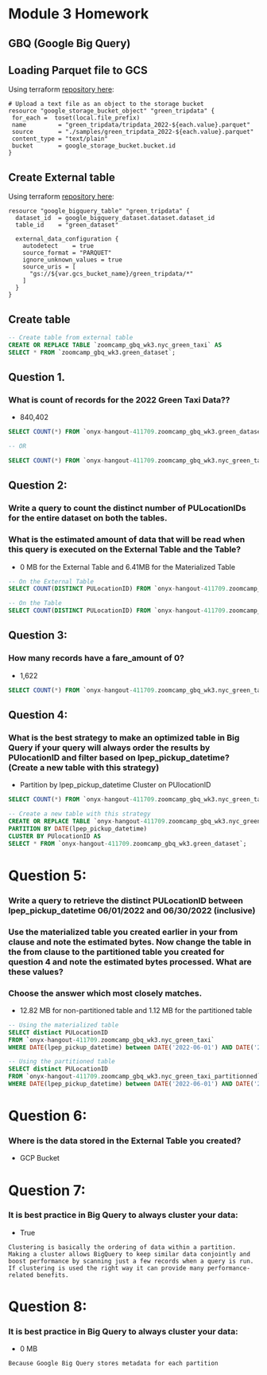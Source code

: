 # Module 3 Homework

## GBQ (Google Big Query)

## Loading Parquet file to GCS
Using terraform [repository here](../gcp/main.tf):
```
# Upload a text file as an object to the storage bucket
resource "google_storage_bucket_object" "green_tripdata" {
 for_each =  toset(local.file_prefix)
 name         = "green_tripdata/tripdata_2022-${each.value}.parquet"
 source       = "./samples/green_tripdata_2022-${each.value}.parquet"
 content_type = "text/plain"
 bucket       = google_storage_bucket.bucket.id
}

```

## Create External table
Using terraform [repository here](../gcp/main.tf):
```
resource "google_bigquery_table" "green_tripdata" {
  dataset_id  = google_bigquery_dataset.dataset.dataset_id
  table_id    = "green_dataset"

  external_data_configuration {
    autodetect    = true
    source_format = "PARQUET"
    ignore_unknown_values = true
    source_uris = [
      "gs://${var.gcs_bucket_name}/green_tripdata/*"
    ]
  }
}
```
##

## Create table
```sql
-- Create table from external table
CREATE OR REPLACE TABLE `zoomcamp_gbq_wk3.nyc_green_taxi` AS
SELECT * FROM `zoomcamp_gbq_wk3.green_dataset`;
```

## Question 1. 
### What is count of records for the 2022 Green Taxi Data??
- 840,402

```sql
SELECT COUNT(*) FROM `onyx-hangout-411709.zoomcamp_gbq_wk3.green_dataset` ;

-- OR

SELECT COUNT(*) FROM `onyx-hangout-411709.zoomcamp_gbq_wk3.nyc_green_taxi` ;
```


## Question 2:
### Write a query to count the distinct number of PULocationIDs for the entire dataset on both the tables. 
### What is the estimated amount of data that will be read when this query is executed on the External Table and the Table?
- 0 MB for the External Table and 6.41MB for the Materialized Table

```sql
-- On the External Table 
SELECT COUNT(DISTINCT PULocationID) FROM `onyx-hangout-411709.zoomcamp_gbq_wk3.green_dataset`

-- On the Table
SELECT COUNT(DISTINCT PULocationID) FROM `onyx-hangout-411709.zoomcamp_gbq_wk3.nyc_green_taxi`
```

## Question 3:
### How many records have a fare_amount of 0? 
- 1,622

```sql
SELECT COUNT(*) FROM `onyx-hangout-411709.zoomcamp_gbq_wk3.nyc_green_taxi` WHERE fare_amount = 0;
```

## Question 4:
### What is the best strategy to make an optimized table in Big Query if your query will always order the results by PUlocationID and filter based on lpep_pickup_datetime? (Create a new table with this strategy)
- Partition by lpep_pickup_datetime Cluster on PUlocationID
```sql
SELECT COUNT(*) FROM `onyx-hangout-411709.zoomcamp_gbq_wk3.nyc_green_taxi` WHERE fare_amount = 0;

-- Create a new table with this strategy
CREATE OR REPLACE TABLE `onyx-hangout-411709.zoomcamp_gbq_wk3.nyc_green_taxi_partitionned`
PARTITION BY DATE(lpep_pickup_datetime)
CLUSTER BY PUlocationID AS
SELECT * FROM `onyx-hangout-411709.zoomcamp_gbq_wk3.green_dataset`;
```

# Question 5:
### Write a query to retrieve the distinct PULocationID between lpep_pickup_datetime 06/01/2022 and 06/30/2022 (inclusive)

### Use the materialized table you created earlier in your from clause and note the estimated bytes. Now change the table in the from clause to the partitioned table you created for question 4 and note the estimated bytes processed. What are these values?

### Choose the answer which most closely matches.
- 12.82 MB for non-partitioned table and 1.12 MB for the partitioned table

```sql
-- Using the materialized table
SELECT distinct PULocationID 
FROM `onyx-hangout-411709.zoomcamp_gbq_wk3.nyc_green_taxi`
WHERE DATE(lpep_pickup_datetime) between DATE('2022-06-01') AND DATE('2022-06-30');

-- Using the partitioned table
SELECT distinct PULocationID 
FROM `onyx-hangout-411709.zoomcamp_gbq_wk3.nyc_green_taxi_partitionned`
WHERE DATE(lpep_pickup_datetime) between DATE('2022-06-01') AND DATE('2022-06-30');
```

# Question 6:
### Where is the data stored in the External Table you created?
- GCP Bucket

# Question 7:
### It is best practice in Big Query to always cluster your data:
- True

```
Clustering is basically the ordering of data within a partition. Making a cluster allows BigQuery to keep similar data conjointly and boost performance by scanning just a few records when a query is run. If clustering is used the right way it can provide many performance-related benefits.
````

# Question 8:
### It is best practice in Big Query to always cluster your data:
- 0 MB

```
Because Google Big Query stores metadata for each partition
```